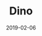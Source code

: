 ---
title: Dino
date: '2019-02-06'
thumb_image: images/mar-4yo/4yo-mar-dino.jpg
thumb_image_alt: Dino
image: images/mar-4yo/4yo-mar-dino.jpg
image_alt: Dino
template: project
---	